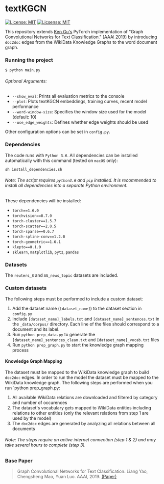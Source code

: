 # textKGCN 
[![License: MIT](https://img.shields.io/badge/License-MIT-green.svg)](https://opensource.org/licenses/MIT)
[![Licsense: MIT](https://img.shields.io/static/v1?label=Python&message=3.6&color=blue)](https://opensource.org/licenses/MIT)

This repository extends [Ken Gu's](https://github.com/codeKgu/Text-GCN) PyTorch implementation of "Graph Convolutional Networks for Text Classification." ([AAAI 2019](https://arxiv.org/abs/1809.05679)) by introducing `doc2doc` edges from the WikiData Knowledge Graphs to the word document graph.


### Running the project
 ```
$ python main.py
```

###### Optional Arguments:
* `--show_eval`: Prints all evaluation metrics to the console
* `--plot`: Plots textKGCN embeddings, training curves, recent model performance
* `--word-window-size`: Specifies the window size used for the model (default: 10)
* `--use_edge_weights`: Defines whether edge weights should be used 

Other configuration options can be set in `config.py`.

### Dependencies
The code runs with `Python 3.6`.
All dependencies can be installed automatically with this command (tested on `macOS` only): 
 ```
 sh install_dependencies.sh
```
###### Note: The script requires `python3.6` and `pip` installed. It is recommended to install all dependencies into a separate Python environment.

These dependencies will be installed:
* `torch==1.6.0`
* `torchvision==0.7.0`
* `torch-cluster==1.5.7`
* `torch-scatter==2.0.5`
* `torch-sparse==0.6.7`
* `torch-spline-conv==1.2.0`
* `torch-geometric==1.6.1`
* `klepto==0.1.9`
* `sklearn`, `matplotlib`, `pytz`, `pandas`

### Datasets
The `reuters_8` and `AG_news_topic` datasets are included.

### Custom datasets
The following steps must be performed to include a custom dataset:
1. Add the dataset name (`[dataset_name]`) to the dataset section in `config.py`
2. Include `[dataset_name]_labels.txt` and `[dataset_name]_sentences.txt` in the `_data/corpus/` directory. Each line of the files should correspond to a document and its label.
3. Run `python prep_data.py` to generate the `[dataset_name]_sentences_clean.txt` and `[dataset_name]_vocab.txt` files
4. Run `python prep_graph.py` to start the knowledge graph mapping process 

#### Knowledge Graph Mapping
The dataset must be mapped to the WikiData knowledge graph to build `doc2doc` edges.
In order to run the model the dataset must be mapped to the WikiData knowledge graph.
The following steps are performed when you run `python prep_graph.py:
1. All available WikiData relations are downloaded and filtered by category and number of occurences
2. The dataset's vocabulary gets mapped to WikiData entities including relations to other entities (only the relevant relations from step 1 are used by the model)
3. The `doc2doc` edges are generated by analyzing all relations between all documents
 
###### Note: The steps require an active internet connection (step 1 & 2) and may take several hours to complete (step 3).

### Base Paper
> Graph Convolutional Networks for Text Classification. 
> Liang Yao, Chengsheng Mao, Yuan Luo.
> AAAI, 2019. [\(Paper\)](https://arxiv.org/abs/1809.05679)


